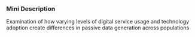 ### Mini Description

Examination of how varying levels of digital service usage and technology adoption create differences in passive data generation across populations
